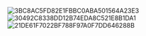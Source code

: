 ![3BC8AC5FD82E1FBBC0ABA501564A23E3](https://github.com/user-attachments/assets/b715a594-dd22-4e66-bc70-60198f3a5e04)
![30492C8338DD12B74EDA8C521E8B1DA1](https://github.com/user-attachments/assets/138263b5-044e-4089-843f-6233fed66fda)
![21DE61F7022BF788F97A0F7DD646288B](https://github.com/user-attachments/assets/631c6579-6fa4-4ff2-9b0d-5009d715a4c0)
